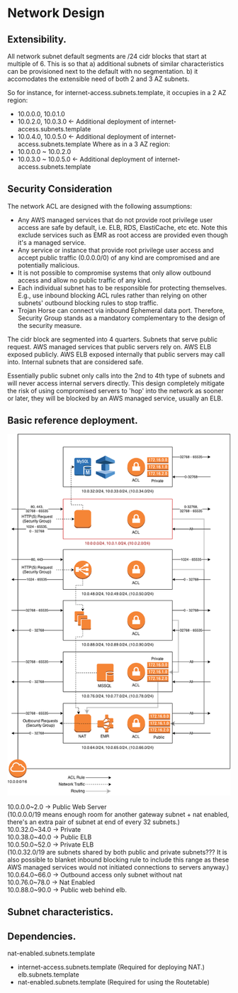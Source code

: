 # Network Design

## Extensibility.
All network subnet default segments are /24 cidr blocks that start at multiple of 6. This is so that
a) additional subnets of similar characteristics can be provisioned next to the default with no segmentation.
b) it accomodates the extensible need of both 2 and 3 AZ subnets.

So for instance, for internet-access.subnets.template, it occupies in a 2 AZ region:
- 10.0.0.0, 10.0.1.0
- 10.0.2.0, 10.0.3.0 <- Additional deployment of internet-access.subnets.template
- 10.0.4.0, 10.0.5.0 <- Additional deployment of internet-access.subnets.template
Where as in a 3 AZ region:
- 10.0.0.0 ~ 10.0.2.0
- 10.0.3.0 ~ 10.0.5.0 <- Additional deployment of internet-access.subnets.template

## Security Consideration

The network ACL are designed with the following assumptions:
-	Any AWS managed services that do not provide root privilege user access are safe by default, i.e. ELB, RDS, ElastiCache, etc etc. Note this exclude services such as EMR as root access are provided even though it's a managed service.
- Any service or instance that provide root privilege user access and accept public traffic (0.0.0.0/0) of any kind are compromised and are potentially malicious.
- It is not possible to compromise systems that only allow outbound access and allow no public traffic of any kind.
- Each individual subnet has to be responsible for protecting themselves. E.g., use inbound blocking ACL rules rather than relying on other subnets' outbound blocking rules to stop traffic.
- Trojan Horse can connect via inbound Ephemeral data port. Therefore, Security Group stands as a mandatory complementary to the design of the security measure.

The cidr block are segmented into 4 quarters.
Subnets that serve public request.
AWS managed services that public servers rely on.
AWS ELB exposed publicly.
AWS ELB exposed internally that public servers may call into.
Internal subnets that are considered safe.

Essentially public subnet only calls into the 2nd to 4th type of subnets and will never access internal servers directly. This design completely mitigate the risk of using compromised servers to 'hop' into the network as sooner or later, they will be blocked by an AWS managed service, usually an ELB.

## Basic reference deployment.

![Network Diagram](network-diagram.png)  

10.0.0.0~2.0 -> Public Web Server  
(10.0.0.0/19 means enough room for another gateway subnet + nat enabled, there's an extra pair of subnet at end of every 32 subnets.)  
10.0.32.0~34.0 -> Private  
10.0.38.0~40.0 -> Public ELB  
10.0.50.0~52.0 -> Private ELB  
(10.0.32.0/19 are subnets shared by both public and private subnets??? It is also possible to blanket inbound blocking rule to include this range as these AWS managed services would not initiated connections to servers anyway.)  
10.0.64.0~66.0 -> Outbound access only subnet without nat  
10.0.76.0~78.0 -> Nat Enabled  
10.0.88.0~90.0 -> Public web behind elb.  

## Subnet characteristics.

## Dependencies.
nat-enabled.subnets.template
- internet-access.subnets.template (Required for deploying NAT.)
elb.subnets.template
- nat-enabled.subnets.template (Required for using the Routetable)
